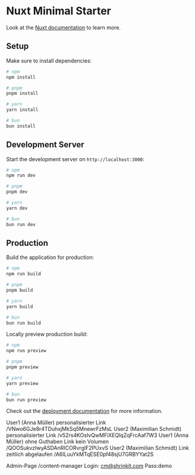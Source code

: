 # Nuxt Minimal Starter

Look at the [Nuxt documentation](https://nuxt.com/docs/getting-started/introduction) to learn more.

## Setup

Make sure to install dependencies:

```bash
# npm
npm install

# pnpm
pnpm install

# yarn
yarn install

# bun
bun install
```

## Development Server

Start the development server on `http://localhost:3000`:

```bash
# npm
npm run dev

# pnpm
pnpm dev

# yarn
yarn dev

# bun
bun run dev
```

## Production

Build the application for production:

```bash
# npm
npm run build

# pnpm
pnpm build

# yarn
yarn build

# bun
bun run build
```

Locally preview production build:

```bash
# npm
npm run preview

# pnpm
pnpm preview

# yarn
yarn preview

# bun
bun run preview
```

Check out the [deployment documentation](https://nuxt.com/docs/getting-started/deployment) for more information.


User1 (Anna Müller) personalisierter Link /VNwo6GJe8r4TDuhxjMkSq5MnewrFzMsL
User2 (Maximilian Schmidt) personalisierter Link /v52rs4KOsIvQwMFiXEQlqZqFrcAaf7W3
User1 (Anna Müller) ohne Guthaben Link  kein Volumen /QOOSukvzIwyASDAnRICORvrglF2PUxvS
User2 (Maximilian Schmidt) Link zeitlich abgelaufen /A6ILuuYkMTqESE0pf48sjU7GRBYYat2S

Admin-Page /content-manager
Login: cm@shrinkit.com
Pass:demo